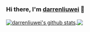 <!--
**darrenliuwei/darrenliuwei** is a ✨ _special_ ✨ repository because its `README.md` (this file) appears on your GitHub profile.

Here are some ideas to get you started:

- 🔭 I’m currently working on ...
- 🌱 I’m currently learning ...
- 👯 I’m looking to collaborate on ...
- 🤔 I’m looking for help with ...
- 💬 Ask me about ...
- 📫 How to reach me: ...
- 😄 Pronouns: ...
- ⚡ Fun fact: ...
-->

### Hi there, I'm [darrenliuwei](https://github.com/darrenliuwei) 👋

<a href="https://github.com/darrenliuwei">
  <img align="center" src="https://github-readme-stats.vercel.app/api?username=darrenliuwei&show_icons=true&theme=radical" alt="darrenliuwei's github stats" />
</a>
<a href="https://github.com/darrenliuwei">
  <img align="center" src="https://github-readme-stats.vercel.app/api/top-langs/?username=darrenliuwei&layout=compact&theme=radical" />
</a>
